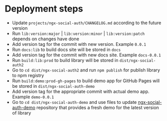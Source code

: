 # Deployment steps

 - Update `projects/ngx-social-auth/CHANGELOG.md` according to the future version
 - Run `lib:version:major` | `lib:version:minor` | `lib:version:patch` depends on changes have done
 - Add version tag for the commit with new version. Example `0.0.1`
 - Run `docs:lib` to build docs site will be stored in `docs`
 - Add version tag for the commit with new docs site. Example `docs-0.0.1`
 - Run `build:lib:prod` to build library will be stored in `dist/ngx-social-auth2`
 - Go to `cd dist/ngx-social-auth2` and run `npm publish` for publish library to npm registry
 - Run `build:demo:prod-gh-pages` to build demo app for GitHub Pages will be stored in `dist/ngx-social-auth-demo`
 - Add version tag for the appropriate commit with actual demo app. Example `demo-0.0.1`  
 - Go to `cd dist/ngx-social-auth-demo` and use files to update [ngx-social-auth-demo](https://github.com/dmytro-parfenov/ngx-social-auth-demo) repository that provides a fresh demo for the latest version of library 
